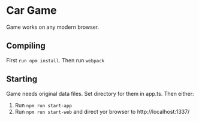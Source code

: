 # Car Game
Game works on any modern browser.

## Compiling
First `run npm install`.
Then run `webpack`

## Starting
Game needs original data files. Set directory for them in app.ts.
Then either:
1. Run `npm run start-app`
2. Run `npm run start-web` and direct yor browser to http://localhost:1337/